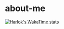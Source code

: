 # about-me

[![Harlok's WakaTime stats](https://github-readme-stats.vercel.app/api/wakatime?username=d4ea8ef1-a584-4cea-aa7c-6026180a901b)](https://github.com/sakibb7/about-me)


